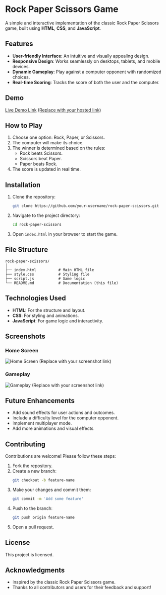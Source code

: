# Rock Paper Scissors Game

A simple and interactive implementation of the classic Rock Paper Scissors game, built using **HTML**, **CSS**, and **JavaScript**.

## Features

- **User-friendly Interface**: An intuitive and visually appealing design.
- **Responsive Design**: Works seamlessly on desktops, tablets, and mobile devices.
- **Dynamic Gameplay**: Play against a computer opponent with randomized choices.
- **Real-time Scoring**: Tracks the score of both the user and the computer.

## Demo

[Live Demo Link](#) [(Replace with your hosted link)](https://github.com/Shubham270617/Rock-Paper-Game.git)

## How to Play

1. Choose one option: Rock, Paper, or Scissors.
2. The computer will make its choice.
3. The winner is determined based on the rules:
   - Rock beats Scissors.
   - Scissors beat Paper.
   - Paper beats Rock.
4. The score is updated in real time.

## Installation

1. Clone the repository:
   ```bash
   git clone https://github.com/your-username/rock-paper-scissors.git
   ```
2. Navigate to the project directory:
   ```bash
   cd rock-paper-scissors
   ```
3. Open `index.html` in your browser to start the game.

## File Structure

```
rock-paper-scissors/
│
├── index.html          # Main HTML file
├── style.css           # Styling file
├── script.js           # Game logic
└── README.md           # Documentation (this file)
```

## Technologies Used

- **HTML**: For the structure and layout.
- **CSS**: For styling and animations.
- **JavaScript**: For game logic and interactivity.

## Screenshots

### Home Screen
![Home Screen](#) (Replace with your screenshot link)

### Gameplay
![Gameplay](#) (Replace with your screenshot link)

## Future Enhancements

- Add sound effects for user actions and outcomes.
- Include a difficulty level for the computer opponent.
- Implement multiplayer mode.
- Add more animations and visual effects.

## Contributing

Contributions are welcome! Please follow these steps:

1. Fork the repository.
2. Create a new branch:
   ```bash
   git checkout -b feature-name
   ```
3. Make your changes and commit them:
   ```bash
   git commit -m 'Add some feature'
   ```
4. Push to the branch:
   ```bash
   git push origin feature-name
   ```
5. Open a pull request.

## License

This project is licensed.

## Acknowledgments

- Inspired by the classic Rock Paper Scissors game.
- Thanks to all contributors and users for their feedback and support!
